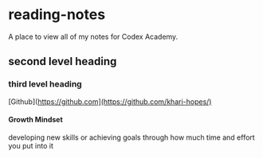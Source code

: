 # reading-notes
A place to view all of my notes for Codex Academy.

## second level heading

### third level heading
[Github](https://github.com](https://github.com/khari-hopes/)

#### Growth Mindset
developing new skills or achieving goals through how much time and effort you put into it
